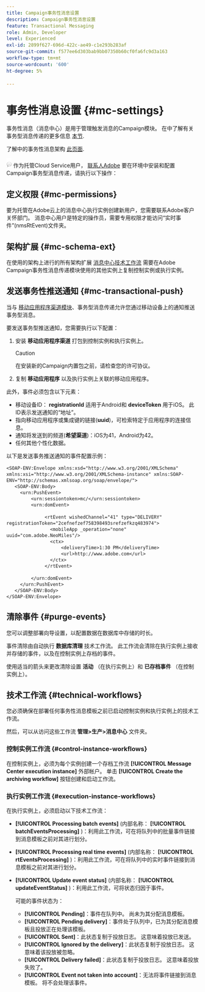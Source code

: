 ```yaml
---
title: Campaign事务性消息设置
description: Campaign事务性消息设置
feature: Transactional Messaging
role: Admin, Developer
level: Experienced
exl-id: 2899f627-696d-422c-ae49-c1e293b283af
source-git-commit: f577ee6d303bab9bb07350b60cf0fa6fc9d3a163
workflow-type: tm+mt
source-wordcount: '600'
ht-degree: 5%

---
```


# 事务性消息设置 {#mc-settings}

事务性消息（消息中心）是用于管理触发消息的Campaign模块。 在中了解有关事务型消息传递的更多信息 [本节](../send/transactional.md).

了解中的事务性消息架构 [此页面](../architecture/architecture.md#transac-msg-archi).

![](../assets/do-not-localize/speech.png) 作为托管Cloud Service用户， [联系人Adobe](../start/campaign-faq.md#support) 要在环境中安装和配置Campaign事务型消息传递，请执行以下操作：

## 定义权限 {#mc-permissions}

要为托管在Adobe云上的消息中心执行实例创建新用户，您需要联系Adobe客户关怀部门。 消息中心用户是特定的操作员，需要专用权限才能访问“实时事件”(nmsRtEvent)文件夹。

## 架构扩展  {#mc-schema-ext}

在使用的架构上进行的所有架构扩展 [消息中心技术工作流](#technical-workflows) 需要在Adobe Campaign事务性消息传递模块使用的其他实例上复制控制实例或执行实例。

## 发送事务性推送通知 {#mc-transactional-push}

当与 [移动应用程序渠道模块](../send/push.md)、事务型消息传递允许您通过移动设备上的通知推送事务型消息。

要发送事务型推送通知，您需要执行以下配置：

1. 安装 **移动应用程序渠道** 打包到控制实例和执行实例上。

   >[!CAUTION]
   >
   >在安装新的Campaign内置包之前，请检查您的许可协议。

1. 复制 **移动应用程序** 以及执行实例上关联的移动应用程序。

此外，事件必须包含以下元素：

* 移动设备ID： **registrationId** 适用于Android和 **deviceToken** 用于iOS。 此ID表示发送通知的“地址”。
* 指向移动应用程序或集成键的链接(**uuid**)，可检索特定于应用程序的连接信息。
* 通知将发送到的频道(**希望渠道**)：iOS为41，Android为42。
* 任何其他个性化数据。

以下是发送事务推送通知的事件配置示例：

```
<SOAP-ENV:Envelope xmlns:xsd="http://www.w3.org/2001/XMLSchema" xmlns:xsi="http://www.w3.org/2001/XMLSchema-instance" xmlns:SOAP-ENV="http://schemas.xmlsoap.org/soap/envelope/">
   <SOAP-ENV:Body>
     <urn:PushEvent>
         <urn:sessiontoken>mc/</urn:sessiontoken>
         <urn:domEvent>

              <rtEvent wishedChannel="41" type="DELIVERY" registrationToken="2cefnefzef758398493srefzefkzq483974">
                <mobileApp _operation="none" uuid="com.adobe.NeoMiles"/>
                <ctx>
                    <deliveryTime>1:30 PM</deliveryTime>
                    <url>http://www.adobe.com</url>
                </ctx>
              </rtEvent>

         </urn:domEvent>
     </urn:PushEvent>           
   </SOAP-ENV:Body>
</SOAP-ENV:Envelope>
```

## 清除事件 {#purge-events}

您可以调整部署向导设置，以配置数据在数据库中存储的时长。

事件清除由自动执行 **数据库清理** 技术工作流。 此工作流会清除在执行实例上接收并存储的事件，以及在控制实例上存档的事件。

使用适当的箭头来更改清除设置 **活动** （在执行实例上）和 **已存档事件** （在控制实例上）。


## 技术工作流 {#technical-workflows}

您必须确保在部署任何事务性消息模板之前已启动控制实例和执行实例上的技术工作流。

然后，可以从访问这些工作流 **管理>生产>消息中心** 文件夹。

### 控制实例工作流 {#control-instance-workflows}

在控制实例上，必须为每个实例创建一个存档工作流 **[!UICONTROL Message Center execution instance]** 外部帐户。 单击 **[!UICONTROL Create the archiving workflow]** 按钮创建和启动工作流。

### 执行实例工作流 {#execution-instance-workflows}

在执行实例上，必须启动以下技术工作流：

* **[!UICONTROL Processing batch events]** (内部名称： **[!UICONTROL batchEventsProcessing]** )：利用此工作流，可在将队列中的批量事件链接到消息模板之前对其进行划分。
* **[!UICONTROL Processing real time events]** (内部名称： **[!UICONTROL rtEventsProcessing]** )：利用此工作流，可在将队列中的实时事件链接到消息模板之前对其进行划分。
* **[!UICONTROL Update event status]** (内部名称： **[!UICONTROL updateEventStatus]** )：利用此工作流，可将状态归因于事件。

  可能的事件状态为：

   * **[!UICONTROL Pending]**：事件在队列中。 尚未为其分配消息模板。
   * **[!UICONTROL Pending delivery]**：事件处于队列中，已为其分配消息模板且投放正在处理该模板。
   * **[!UICONTROL Sent]**：此状态复制于投放日志。 这意味着投放已发送。
   * **[!UICONTROL Ignored by the delivery]**：此状态复制于投放日志。 这意味着该投放被忽略。
   * **[!UICONTROL Delivery failed]**：此状态复制于投放日志。 这意味着投放失败了。
   * **[!UICONTROL Event not taken into account]**：无法将事件链接到消息模板。 将不会处理该事件。
